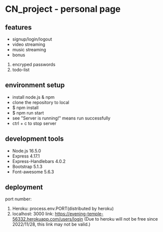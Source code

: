 # CN_project - personal page
## features
* signup/login/logout
* video streaming
* music streaming
* bonus
1. encryped passwords 
2. todo-list
## environment setup
* install node.js & npm
* clone the repository to local
* $ npm install
* $ npm run start
* see "Server is running!" means run successfully
* ctrl + c to stop server
## development tools
* Node.js 16.5.0
* Express 4.17.1
* Express-Handlebars 4.0.2
* Bootstrap 5.1.3
* Font-awesome 5.6.3
## deployment
port number: 
1. Heroku: process.env.PORT(distributed by heroku)
2. localhost: 3000
link:
https://evening-temple-56332.herokuapp.com/users/login
(Due to heroku will not be free since 2022/11/28, this link may not be valid.)

